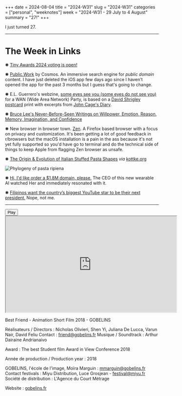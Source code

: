 +++
date = 2024-08-04
title = "2024-W31"
slug = "2024-W31"
categories = ["personal", "weeknotes"]
week = "2024-W31 - 29 July to 4 August"
summary = "27!"
+++

I just turned 27.

---

# The Week in Links

✺ [Tiny Awards 2024 voting is open!](https://tinyawards.net/)

✺ [Public.Work](https://public.work/?ref=krabf.com) by Cosmos. An immersive search engine for *public domain* content. I have just deleted the iOS app few days ago since I haven't opened the app for the past 3 months but I guess that's going to change.

✺ E.L. Guerrero's webzine, [some eyes see you (some eyes do not see you)](https://some-eyes-see-you.glitch.me/) for a WAN (Wide Area Network) Party, is based on a [David Shrigley postcard](https://shrigshop.com/products/david-shrigley-postcard-some-eyes-see-you) print with excerpts from [John Cage's Diary](https://www.ubu.com/sound/cage_diary.html).

✺ [Bruce Lee's Never-Before-Seen Writings on Willpower, Emotion, Reason, Memory, Imagination, and Confidence](https://www.themarginalian.org/2016/08/01/bruce-lee-notebook/?ref=krabf.com)

✺ New browser in browser town. [Zen](https://get-zen.vercel.app/). A Firefox based browser with a focus on privacy and customization. It's been getting a lot of good feedback in r/browsers but the macOS installation is a pain in the ass because it's not yet fully supported so you'd have go to terminal and do the technical side of things to keep Apple from flagging Zen browser as unsafe.

✺ [The Origin & Evolution of Italian Stuffed Pasta Shapes](https://kottke.org/24/07/the-origin-evolution-of-italian-stuffed-pasta-shapes?ref=krabf.com) *via* [kottke.org](https://kottke.org?ref=krabf.com)

![Phylogeny of pasta ripiena](/weeknotes/2024-W31/pasta-shapes-evolution.png "Phylogeny of pasta ripiena")

✺ [Hi, I'd like order a $1.8M domain, please.](https://archive.is/20240801205005/https://www.404media.co/ai-friend-company-spent-1-8-million-and-most-its-funds-on-domain-name/) The CEO of this new wearable AI watched Her and immediately resonated with it.

✺ [Filipinos want the country’s biggest YouTube star to be their next president.](https://restofworld.org/2024/raffy-tulfo-philippines-president/?ref=krabf.com) Nope, not me.

---

<lite-youtube videoid="j01Hg4QJ6NE" style="background-image: url(&quot;https://i.ytimg.com/vi/j01Hg4QJ6NE/hqdefault.jpg&quot;);" class="lyt-activated"><button type="button" class="lty-playbtn"><span class="lyt-visually-hidden">Play</span></button><iframe width="560" height="315" title="Play" allow="accelerometer; autoplay; encrypted-media; gyroscope; picture-in-picture" allowfullscreen="" src="https://www.youtube-nocookie.com/embed/j01Hg4QJ6NE?autoplay"></iframe></lite-youtube>

Best Friend - Animation Short Film 2018 - GOBELINS

Réalisateurs / Directors : Nicholas Olivieri, Shen Yi, Juliana De Lucca, Varun Nair, David Feliu
Contact : friend@gobelins.fr
Musique / Soundtrack : Arthur Dairaine Andrianaivo

Award : The best Student film Award in View Conference 2018

Année de production / Production year : 2018

GOBELINS, l'école de l'image, Moïra Marguin : mmarguin@gobelins.fr
Contact festivals : Miyu Distribution, Luce Grosjean - festival@miyu.fr
Société de distribution : L'Agence du Court Métrage

Website : [gobelins.fr](gobelins.fr)